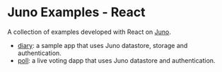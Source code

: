 # Juno Examples - React

A collection of examples developed with React on [Juno](https://juno.build).

- [diary](./diary): a sample app that uses Juno datastore, storage and authentication.
- [poll](./poll): a live voting dapp that uses Juno datastore and authentication.


